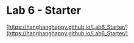 # Lab 6 - Starter
[https://hanghanghappy.github.io/Lab6_Starter/](https://hanghanghappy.github.io/Lab6_Starter/)